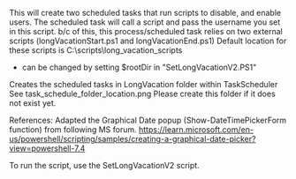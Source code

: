 This will create two scheduled tasks that run scripts to disable, and enable users. 
The scheduled task will call a script and pass the username you set in this script. 
b/c of this, this process/scheduled task relies on two external scripts (longVacationStart.ps1 and longVacationEnd.ps1)
Default location for these scripts is C:\scripts\long_vacation_scripts 
* can be changed by setting $rootDir in "SetLongVacationV2.PS1"

Creates the scheduled tasks in LongVacation folder within TaskScheduler
See task_schedule_folder_location.png
Please create this folder if it does not exist yet. 

References: 
Adapted the Graphical Date popup (Show-DateTimePickerForm function) from following MS forum. 
https://learn.microsoft.com/en-us/powershell/scripting/samples/creating-a-graphical-date-picker?view=powershell-7.4


To run the script, use the SetLongVacationV2 script. 